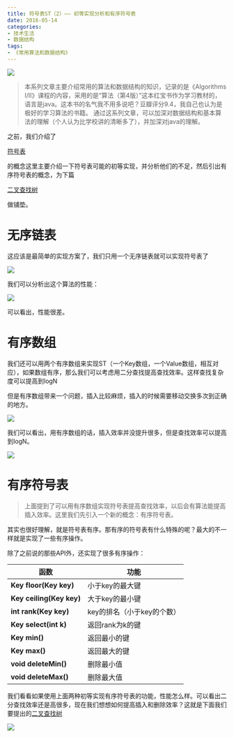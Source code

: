 ```yaml
---
title: 符号表ST（2）—— 初等实现分析和有序符号表
date: 2016-05-14
categories: 
- 技术生活
- 数据结构
tags: 
- 《常用算法和数据结构》
---
```


![](http://img.hksite.cn/2019-03-01-064749.png)

> 本系列文章主要介绍常用的算法和数据结构的知识，记录的是《Algorithms I/II》课程的内容，采用的是“算法（第4版）”这本红宝书作为学习教材的，语言是java。这本书的名气我不用多说吧？豆瓣评分9.4，我自己也认为是极好的学习算法的书籍。
通过这系列文章，可以加深对数据结构和基本算法的理解（个人认为比学校讲的清晰多了），并加深对java的理解。

之前，我们介绍了

[符号表](./ST-1-dea863c8-d3a5-48f2-a2e9-9d68146535eb.md)

的概念这里主要介绍一下符号表可能的初等实现，并分析他们的不足，然后引出有序符号表的概念，为下篇

[二叉查找树](./ST-3-3825c76e-c6da-4f40-a2ba-c089b1d1640b.md)

做铺垫。

# **无序链表**

这应该是最简单的实现方案了，我们只用一个无序链表就可以实现符号表了

![](http://img.hksite.cn/2019-03-01-064750.jpg)



我们可以分析出这个算法的性能：

![](http://img.hksite.cn/2019-03-01-64751.jpg)

可以看出，性能很差。

# **有序数组**

我们还可以用两个有序数组来实现ST（一个Key数组，一个Value数组，相互对应），如果数组有序，那么我们可以考虑用二分查找提高查找效率。这样查找复杂度可以提高到logN

但是有序数组带来一个问题，插入比较麻烦，插入的时候需要移动交换多次到正确的地方。

![](http://img.hksite.cn/2019-03-01-064810.jpg)



我们可以看出，用有序数组的话，插入效率并没提升很多，但是查找效率可以提高到logN。

![](http://img.hksite.cn/2019-03-01-064901.jpg)

# **有序符号表**

> 上面提到了可以用有序数组实现符号表提高查找效率，以后会有算法能提高插入效率。这里我们先引入一个新的概念：有序符号表。

其实也很好理解，就是符号表有序。那有序的符号表有什么特殊的呢？最大的不一样就是实现了一些有序操作。

除了之前说的那些API外，还实现了很多有序操作：

| **函数**                 | **功能**                   |
| ------------------------ | -------------------------- |
| **Key floor(Key key)**   | 小于key的最大键            |
| **Key ceiling(Key key)** | 大于key的最小键            |
| **int rank(Key key)**    | key的排名（小于key的个数） |
| **Key select(int k)**    | 返回rank为k的键            |
| **Key min()**            | 返回最小的键               |
| **Key max()**            | 返回最大的键               |
| **void deleteMin()**     | 删除最小值                 |
| **void deleteMax()**     | 删除最大值                 |

我们看看如果使用上面两种初等实现有序符号表的功能，性能怎么样。可以看出二分查找效率还是高很多，现在我们想想如何提高插入和删除效率？这就是下面我们要提出的[二叉查找树](./ST-3-3825c76e-c6da-4f40-a2ba-c089b1d1640b.md)

![](http://img.hksite.cn/2019-03-01-064837.jpg)

